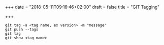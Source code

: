 +++
date = "2018-05-11T09:16:46+02:00"
draft = false
title = "GIT Tagging"

+++
<!--more-->

    git tag -a <tag name, ex version> -m "message"
    git push --tags
    git tag
    git show <tag name>